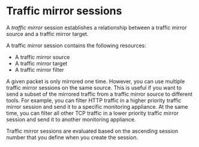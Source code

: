 # Traffic mirror sessions<a name="traffic-mirroring-sessions"></a>

A *traffic mirror* session establishes a relationship between a traffic mirror source and a traffic mirror target\.

A traffic mirror session contains the following resources:
+ A traffic mirror source
+ A traffic mirror target 
+ A traffic mirror filter

A given packet is only mirrored one time\. However, you can use multiple traffic mirror sessions on the same source\. This is useful if you want to send a subset of the mirrored traffic from a traffic mirror source to different tools\. For example, you can filter HTTP traffic in a higher priority traffic mirror session and send it to a specific monitoring appliance\. At the same time, you can filter all other TCP traffic in a lower priority traffic mirror session and send it to another monitoring appliance\.

Traffic mirror sessions are evaluated based on the ascending session number that you define when you create the session\. 